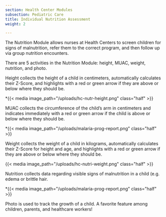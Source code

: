 ```yaml
---
section: Health Center Modules
subsection: Pediatric Care
title: Individual Nutrition Assessment
weight: 2

---
```

The Nutrition Module allows nurses at Health Centers to screen children for signs of malnutrition, refer them to the correct program, and then follow up via group nutrition encounters.

There are 5 activities in the Nutrition Module: height, MUAC, weight, nutrition, and photo.

Height collects the height of a child in centimeters, automatically calculates their Z-Score, and highlights with a red or green arrow if they are above or below where they should be.

\*{{< media image_path="/uploads/hc-nutr-height.png" class="half" >}}

MUAC collects the circumference of the child’s arm in centimeters and indicates immediately with a red or green arrow if the child is above or below where they should be.

\*{{< media image_path="/uploads/malaria-prog-report.png" class="half" >}}

Weight collects the weight of a child in kilograms, automatically calculates their Z-Score for height and age, and highlights with a red or green arrow if they are above or below where they should be.

{{< media image_path="/uploads/hc-nutri-weight.png" class="half" >}}

Nutrition collects data regarding visible signs of malnutrition in a child (e.g. edema or brittle hair.

\*{{< media image_path="/uploads/malaria-prog-report.png" class="half" >}}

Photo is used to track the growth of a child. A favorite feature among children, parents, and healthcare workers!